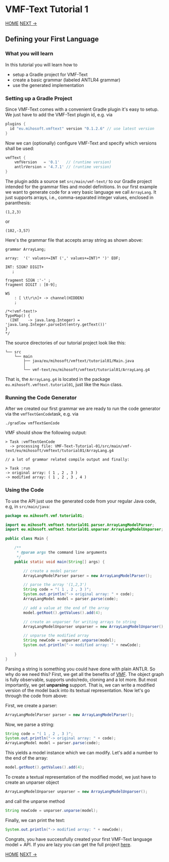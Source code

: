# VMF-Text Tutorial 1

[HOME](https://github.com/miho/VMF-Text-Tutorials/blob/master/README.md) [NEXT ->](https://github.com/miho/VMF-Text-Tutorials/blob/master/VMF-Text-Tutorial-02/README.md)

## Defining your First Language

### What you will learn

In this tutorial you will learn how to

- setup a Gradle project for VMF-Text
- create a basic grammar (labeled ANTLR4 grammar)
- use the generated implementation

### Setting up a Gradle Project

Since VMF-Text comes with a convenient Gradle plugin it's easy to setup. We just have to add the VMF-Text plugin id, e.g. via

```gradle
plugins {
  id "eu.mihosoft.vmftext" version "0.1.2.6" // use latest version
}
```
Now we can (optionally) configure VMF-Text and specify which versions shall be used:

```gradle
vmfText {
    vmfVersion   = '0.1'   // (runtime version)
    antlrVersion = '4.7.1' // (runtime version)
}
```

The plugin adds a source set `src/main/vmf-text/` to our Gradle project intended for the grammar files and model definitions. 
In our first example we want to generate code for a very basic language we call `ArrayLang`. It just supports arrays, i.e., comma-separated integer values, enclosed in paranthesis:

    (1,2,3)
    
or

    (102,-3,57)
    
Here's the grammar file that accepts array string as shown above:

```antlr
grammar ArrayLang;

array:  '(' values+=INT (',' values+=INT)* ')' EOF;

INT: SIGN? DIGIT+
   ;

fragment SIGN :'-' ;
fragment DIGIT : [0-9];

WS
    : [ \t\r\n]+ -> channel(HIDDEN)
    ;

/*<!vmf-text!>
TypeMap() {
  (INT    -> java.lang.Integer) = 'java.lang.Integer.parseInt(entry.getText())'
}
*/
```

The source directories of our tutorial project look like this:

```
└── src
    └── main
        ├── java/eu/mihosoft/vmftext/tutorial01/Main.java
        │   
        └── vmf-text/eu/mihosoft/vmftext/tutorial01/ArrayLang.g4
```

That is, the `ArrayLang.g4` is located in the package `eu.mihosoft.vmftext.tutorial01`, just like the `Main` class.

### Running the Code Generator

After we created our first grammar we are ready to run the code generator via the `vmfTextGenCode`task, e.g. via

```
./gradlew vmfTextGenCode
```

VMF should show the following output:

```
> Task :vmfTextGenCode
  -> processing file: VMF-Text-Tutorial-01/src/main/vmf-text/eu/mihosoft/vmftext/tutorial01/ArrayLang.g4

// a lot of grammar related compile output and finally:

> Task :run
-> original array: ( 1 , 2 , 3 )
-> modified array: ( 1 , 2 , 3 , 4 )
```

### Using the Code

To use the API just use the generated code from your regular Java code, e.g, in `src/main/java`:

```java
package eu.mihosoft.vmf.tutorial01;

import eu.mihosoft.vmftext.tutorial01.parser.ArrayLangModelParser;
import eu.mihosoft.vmftext.tutorial01.unparser.ArrayLangModelUnparser;

public class Main {

    /**
     * @param args the command line arguments
     */
    public static void main(String[] args) {

        // create a model parser
        ArrayLangModelParser parser = new ArrayLangModelParser();

        // parse the array '(1,2,3')
        String code = "( 1 , 2 , 3 )";
        System.out.println("-> original array: " + code);
        ArrayLangModel model = parser.parse(code);

        // add a value at the end of the array
        model.getRoot().getValues().add(4);

        // create an unparser for writing arrays to string
        ArrayLangModelUnparser unparser = new ArrayLangModelUnparser();

        // unparse the modified array
        String newCode = unparser.unparse(model);
        System.out.println("-> modified array: " + newCode);
        
    }
}
```

Parsing a string is something you could have done with plain ANTLR. So why do we need this? First, we get all the benefits of [VMF](https://github.com/miho/VMF). The object graph is fully observable, supports undo/redo, cloning and a lot more. But most importantly, we get **unparsing** support. That is, we can write a modified version of the model back into its textual representation. Now let's go through the code from above:

First, we create a parser:

```java
ArrayLangModelParser parser = new ArrayLangModelParser();
```

Now, we parse a string:

```java
String code = "( 1 , 2 , 3 )";
System.out.println("-> original array: " + code);
ArrayLangModel model = parser.parse(code);
```

This yields a model instance which we can modify. Let's add a number to the end of the array:

```java
model.getRoot().getValues().add(4);
```

To create a textual representation of the modified model, we just have to create an unparser object

```java
ArrayLangModelUnparser unparser = new ArrayLangModelUnparser();
```

and call the unparse method

```java
String newCode = unparser.unparse(model);
```

Finally, we can print the text:

```java
System.out.println("-> modified array: " + newCode);
```

Congrats, you have successfully created your first VMF-Text language model + API. If you are lazy you can get the full project [here](https://github.com/miho/VMF-Text-Tutorials/tree/master/VMF-Text-Tutorial-01).

[HOME](https://github.com/miho/VMF-Tutorials/blob/master/README.md) [NEXT ->](https://github.com/miho/VMF-Tutorials/blob/master/VMF-Tutorial-02/README.md)
